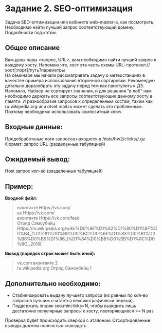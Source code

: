 # Задание 2. SEO-оптимизация
Задача SEO-оптимизации или кабинета web-master-а, как посмотреть.  
Необходимо найти лучший запрос соответствующий домену.  
Подробности под катом.

## Общее описание
Вам даны пары <запрос, URL>, вам необходимо найти лучший запрос к каждому хосту. Напомню что, хост эта часть схемы URL: протокол://хост[:порт]/путь?параметры  
На семинаре мы начали рассматривать задачу о метеостанциях в качестве примера использования вторичной сортировки. Рекомендую детально доразобрать эту задачу перед тем как приступить к ДЗ.  
Напомню, Hadoop не сортирует значения, и для решения "в лоб" нам необходимо держать все запросы соответствующие данному хосту в памяти. И разнообразие запросов к определенным хостам, таким как ru.wikipedia.org или otvet.mail.ru может сделать это проблемным. Поэтому необходимо использовать композитный ключ.

## Входные данные:
Предобработаные логи запросов находятся в /data/hw2/clicks/*/*.gz  
Формат: запрос URL (разделенные табуляцией)

## Ожидаемый вывод:
Host запрос кол-во (разделенные табуляцией)

## Пример:
**Входной файл:**
> вконтакте Https://vk.com/  
> вк Https://vk.com/  
> вконтакте Https://vk.com/feed  
> Отряд Самоубийц Https://ru.wikipedia.org/wiki/%D0%9E%D1%82%D1%80%D1%8F%D0%B4_%D1%81%D0%B0%D0%BC%D0%BE%D1%83%D0%B1%D0%B8%D0%B9%D1%86_(%D1%84%D0%B8%D0%BB%D1%8C%D0%BC,_2016)


**Вывод (порядок строк может быть иной):**
> vk.com вконтакте 2  
> ru.wikipedia.org Отряд Самоубийц 1  

## Дополнительно необходимо:
* Стабилизировать выдачу лучшего запроса (из равных по кол-во запросов лучшим считается лексикографически первый).  
* Поддержать опцию seo.minclicks=N, чтобы выводить лишь достаточно популярные запросы к хосту, повторяющиеся >= N раз  

Проверка будет происходить сверкой с эталоном. Отсортированные выводы должны полностью совпадать.
